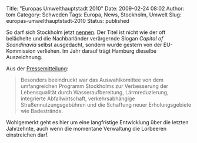 Title: "Europas Umwelthauptstadt 2010"
Date: 2009-02-24 08:02
Author: tom
Category: Schweden
Tags: Europa, News, Stockholm, Umwelt
Slug: europas-umwelthauptstadt-2010
Status: published

So darf sich Stockholm jetzt
[nennen](http://dn.se/sthlm/stockholm-far-eus-miljopris-1.805729). Der
Titel ist nicht wie der oft belächelte und die Nachbarländer verärgernde
Slogan *Capital of Scandinavia* selbst ausgedacht, sondern wurde gestern
von der EU-Kommission verliehen. Im Jahr darauf trägt Hamburg dieselbe
Auszeichnung.

Aus der
[Pressemitteilung](http://ec.europa.eu/news/environment/090223_1_de.htm):

> Besonders beeindruckt war das Auswahlkomittee von dem umfangreichen
> Programm Stockholms zur Verbesserung der Lebensqualität durch
> Wasseraufbereitung, Lärmreduzierung, integrierte Abfallwirtschaft,
> verkehrsabhängige Straßennutzungsgebühren und die Schaffung neuer
> Erholungsgebiete wie Badestrände.

Wohlgemerkt geht es hier um eine langfristige Entwicklung über die
letzten Jahrzehnte, auch wenn die momentane Verwaltung die Lorbeeren
einstreichen darf.

